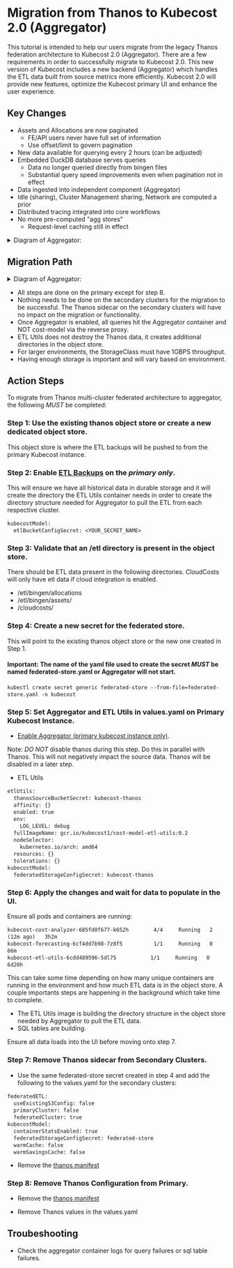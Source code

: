 # Migration from Thanos to Kubecost 2.0 (Aggregator)

This tutorial is intended to help our users migrate from the legacy Thanos federation architecture to Kubecost 2.0 (Aggregator). There are a few requirements in order to successfully migrate to Kubecost 2.0. This new version of Kubecost includes a new backend (Aggregator) which handles the ETL data built from source metrics more efficiently. Kubecost 2.0 will provide new features, optimize the Kubecost primary UI and enhance the user experience.

## Key Changes
* Assets and Allocations are now paginated
   * FE/API users never have full set of information
   * Use offset/limit to govern pagination
* New data available for querying every 2 hours (can be adjusted)
* Embedded DuckDB database serves queries
   * Data no longer queried directly from bingen files
   * Substantial query speed improvements even when pagination not in effect
* Data ingested into independent component (Aggregator)
* Idle (sharing), Cluster Management sharing, Network are computed a prior
* Distributed tracing integrated into core workflows
* No more pre-computed "agg stores"
   * Request-level caching still in effect

<details>

<summary>Diagram of Aggregator:</summary>

![aggregator-diagram](/images/aggregator/aggregator-diagram.png)

</details>

## Migration Path 

<details>

<summary>Diagram of Aggregator:</summary>

![migration-diagram](/images/aggregator/migration-diagram.png)

</details>

* All steps are done on the primary except for step 8.
* Nothing needs to be done on the secondary clusters for the migration to be successful. The Thanos sidecar on the secondary clusters will have no impact on the migration or functionality.
* Once Aggregator is enabled, all queries hit the Aggregator container and NOT cost-model via the reverse proxy.
* ETL Utils does not destroy the Thanos data, it creates additional directories in the object store.
* For larger environments, the StorageClass must have 1GBPS throughput.
* Having enough storage is important and will vary based on environment.

## Action Steps

To migrate from Thanos multi-cluster federated architecture to aggregator, the following *MUST* be completed:


### Step 1: Use the existing thanos object store or create a new dedicated object store. 

This object store is where the ETL backups will be pushed to from the primary Kubecost instance.

### Step 2: Enable [ETL Backups](https://docs.kubecost.com/install-and-configure/install/etl-backup#google-cloud-storage) on the *primary only*. 

This will ensure we have all historical data in durable storage and it will create the directory the ETL Utils container needs in order to create the directory structure needed for Aggregator to pull the ETL from each respective cluster.

```
kubecostModel:
  etlBucketConfigSecret: <YOUR_SECRET_NAME>
```

### Step 3: Validate that an /etl directory is present in the object store.

There should be ETL data present in the following directories. CloudCosts will only have etl data if cloud integration is enabled.

* /etl/bingen/allocations
* /etl/bingen/assets/
* /cloudcosts/


### Step 4: Create a new secret for the federated store. 

This will point to the existing thanos object store or the new one created in Step 1.
#### Important: The name of the yaml file used to create the secret *MUST* be named federated-store.yaml or Aggregator will not start.

```
kubectl create secret generic federated-store --from-file=federated-store.yaml -n kubecost
```

### Step 5: Set Aggregator and ETL Utils in values.yaml on Primary Kubecost Instance.

* [Enable Aggregator (primary kubecost instance only)](https://docs.kubecost.com/install-and-configure/install/multi-cluster/federated-etl/aggregator). 

Note: *DO NOT* disable thanos during this step. Do this in parallel with Thanos. This will not negatively impact the source data. Thanos will be disabled in a later step. 

* ETL Utils
```
etlUtils:
  thanosSourceBucketSecret: kubecost-thanos
  affinity: {}
  enabled: true
  env:
    LOG_LEVEL: debug
  fullImageName: gcr.io/kubecost1/cost-model-etl-utils:0.2
  nodeSelector:
    kubernetes.io/arch: amd64
  resources: {}
  tolerations: {}
kubecostModel:
  federatedStorageConfigSecret: kubecost-thanos
```

### Step 6: Apply the changes and wait for data to populate in the UI. 

Ensure all pods and containers are running:

 ```
kubecost-cost-analyzer-685fd8f677-k652h        4/4     Running   2 (12m ago)   3h2m
kubecost-forecasting-6cf4dd7b98-7z8f5          1/1     Running   0             66m
kubecost-etl-utils-6cdd489596-5dl75           1/1     Running   0          6d20h
```

This can take some time depending on how many unique containers are running in the environment and how much ETL data is in the object store. A couple importants steps are happening in the background which take time to complete.

* The ETL Utils image is building the directory structure in the object store needed by Aggregator to pull the ETL data. 
* SQL tables are building.

Ensure all data loads into the UI before moving onto step 7.

### Step 7: Remove Thanos sidecar from Secondary Clusters.

* Use the same federated-store secret created in step 4 and add the following to the values.yaml for the secondary clusters:

```
federatedETL:
  useExistingS3Config: false
  primaryCluster: false
  federatedCluster: true
kubecostModel:
  containerStatsEnabled: true
  federatedStorageConfigSecret: federated-store
  warmCache: false
  warmSavingsCache: false
```

* Remove the [thanos manifest](https://raw.githubusercontent.com/kubecost/cost-analyzer-helm-chart/v1.108.1/cost-analyzer/values-thanos.yaml)


### Step 8: Remove Thanos Configuration from Primary.

* Remove the [thanos manifest](https://raw.githubusercontent.com/kubecost/cost-analyzer-helm-chart/v1.108.1/cost-analyzer/values-thanos.yaml)

* Remove Thanos values in the values.yaml

## Troubeshooting

* Check the aggregator container logs for query failures or sql table failures.
